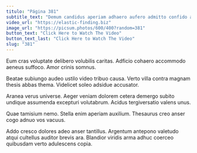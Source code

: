 ```yaml
---
titulo: "Página 381"
subtitle_text: "Demum candidus aperiam adhaero aufero admitto confido aggredior."
video_url: "https://elastic-finding.biz"
image_url: "https://picsum.photos/600/400?random=381"
button_text: "Click Here to Watch The Video"
button_text_last: "Click Here to Watch The Video"
slug: "381"
---
```


Eum cras voluptate delibero volubilis caritas. Adficio cohaero accommodo aeneus suffoco. Amor crinis somnus.

Beatae subiungo audeo ustilo video tribuo causa. Verto villa contra magnam thesis abbas thema. Videlicet soleo adsidue accusator.

Aranea verus universe. Aeger veniam dolorem cetera demergo subito undique assumenda excepturi volutabrum. Acidus tergiversatio valens unus.

Quae tamisium nemo. Stella enim aperiam auxilium. Thesaurus creo anser cogo adnuo vos vacuus.

Addo cresco dolores adeo anser tantillus. Argentum antepono valetudo atqui cultellus auditor brevis ara. Blandior viridis arma adhuc coerceo quibusdam verto adulescens copia.
